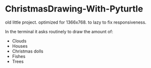 # ChristmasDrawing-With-Pyturtle
old little project.
optimized for 1366x768. to lazy to fix responsiveness.

In the terminal it asks routinely to draw the amount of:
  - Clouds
  - Houses
  - Christmas dolls
  - Fishes
  - Trees
 
